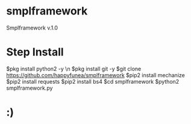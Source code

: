 # smplframework
Smplframework v.1.0

# Step Install
$pkg install python2 -y \n
$pkg install git -y
$git clone https://github.com/happyfunea/smplframework
$pip2 install mechanize
$pip2 install requests
$pip2 install bs4
$cd smplframework
$python2 smplframework.py
# :)
